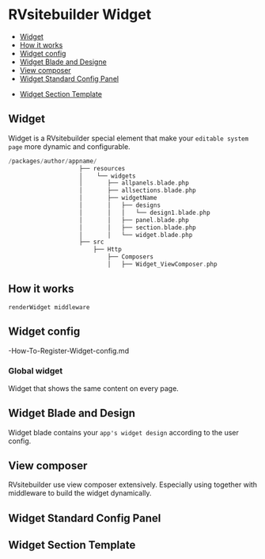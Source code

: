 # RVsitebuilder Widget
  - [Widget](#Widget)
  - [How it works](#How-it-works) 
  - [Widget config](#Widget-config)
  - [Widget Blade and Designe](#Widget-Blade-and-Designe) 
  - [View composer](#View-composer)
  - [Widget Standard Config Panel](#Widget-Standard-Config-Panel) 
  <!-- - [Config Panel Elements](#Config-Panel-Elements) -->
  - [Widget Section Template](#Widget-Section-Template) 

<a name="Widget"></a>
## Widget
Widget is a RVsitebuilder special element that make your `editable system page` more dynamic and configurable. 

```php
/packages/author/appname/
                    ├── resources
                    │    └── widgets
                    │       ├── allpanels.blade.php
                    │       ├── allsections.blade.php
                    │       ├── widgetName
                    │       │   ├── designs
                    │       │   │   └── design1.blade.php
                    │       │   ├── panel.blade.php
                    │       │   ├── section.blade.php
                    │       │   └── widget.blade.php
                    ├── src
                        ├── Http
                            ├── Composers
                            │   ├── Widget_ViewComposer.php                        
```
<a name="How-it-works"></a>
## How it works 

`renderWidget middleware`

<a name="Widget-config"></a>
## Widget config 

-How-To-Register-Widget-config.md  

### Global widget 

Widget that shows the same content on every page. 

<a name="Widget-Blade-and-Designe"></a>
## Widget Blade and Design
 
 Widget blade contains your `app's widget design` according to the user config. 
 
 
<!-- > {info} End-users may edit raw blade file directly on RVsitebuilder WYSIWYG to suit their needs. -->

<a name="View-composer"></a>
## View composer 

RVsitebuilder use view composer extensively. Especially using together with middleware to build the widget dynamically. 

<a name="Widget-Standard-Config-Panel"></a>
## Widget Standard Config Panel

 
<!-- 
<a name="Config-Panel-Elements"></a>
TODO: @Jatuporn help me please.

## Config Panel Elements
### color picker
### slider -->



<a name="Widget-Section-Template"></a>
## Widget Section Template


